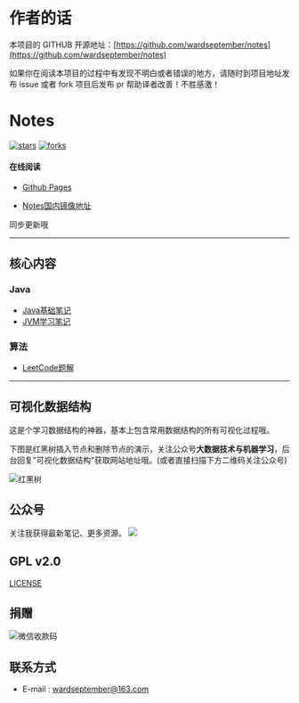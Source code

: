 # 作者的话

本项目的 GITHUB 开源地址：[https://github.com/wardseptember/notes](https://github.com/wardseptember/notes)

如果你在阅读本项目的过程中有发现不明白或者错误的地方，请随时到项目地址发布 issue 或者 fork 项目后发布 pr 帮助译者改善！不胜感激！
# Notes

[![stars](https://badgen.net/github/stars/wardseptember/notes?icon=github&color=4ab8a1)](https://github.com/wardseptember/notes) [![forks](https://badgen.net/github/forks/wardseptember/notes?icon=github&color=4ab8a1)](<https://github.com/wardseptember/notes>)

#### 在线阅读

* [Github Pages](https://wardseptember.github.io/notes/#/)

* [Notes国内镜像地址](https://wardseptember.gitee.io/mynotes)

同步更新哦

---

## 核心内容

### Java

* [Java基础笔记](/docs/Java基础笔记.md)
* [JVM学习笔记](/docs/JVM学习笔记.md)

### 算法

* [LeetCode题解](/docs/LeetCode/README.md)

---

## 可视化数据结构
这是个学习数据结构的神器，基本上包含常用数据结构的所有可视化过程哦。

下图是红黑树插入节点和删除节点的演示，关注公众号**大数据技术与机器学习**，后台回复"可视化数据结构"获取网站地址哦。(或者直接扫描下方二维码关注公众号)



![红黑树](https://wardseptember.gitee.io/mynotes/media/red-black-tree.gif)

## 公众号

关注我获得最新笔记、更多资源。
![](http://wardseptember.club/Fsis2Lao1zRA-RpbsTEDA0_z04wb)
## GPL v2.0
[LICENSE](https://github.com/wardseptember/notes/blob/master/LICENSE)

## 捐赠
![微信收款码](http://wardseptember.club/FmzrIpcySQ5Vho-g9GE9fyygMRtn)
## 联系方式

- E-mail : <wardseptember@163.com>
